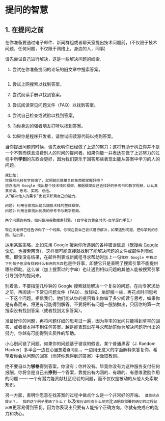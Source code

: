 # 提问的智慧

## 1.  在提问之前

在你准备要通过电子邮件、新闻群组或者聊天室提出技术问题前，(不仅限于技术问题，任何问题，不仅限于网络上，身边的人，同事)

请先尝试自己进行解决，这是一些解决问题的线索.

1. 尝试在你准备提问的论坛的旧文章中搜索答案。

```

```

1. 尝试上网搜索以找到答案。



1. 尝试阅读手册以找到答案。
2. 尝试阅读常见问题文件（FAQ）以找到答案。
3. 尝试自己检查或试验以找到答案。
4. 向你身边的强者朋友打听以找到答案。
5. 如果你是程序开发者，请尝试阅读源代码以找到答案。





当你提出问题的时候，请先表明你已经做了上述的努力；这将有助于树立你并不是一个不劳而获且浪费别人的时间的提问者。如果你能一并表达在做了上述努力的过程中所**学到**的东西会更好，因为我们更乐于回答那些表现出能从答案中学习的人的问题。

```
就比如:
你既然已经在学前端了，就把前后端相关的东西都掌握好吧？
想办法用 Google 找出整个技术栈的框架，根据框架自己去找好的参考书和教学视频，认认真真阅读、思考、实践、总结。
从“解决他人的需求”出发来积累自己的能力。

问题: 利用谷歌找出前后端技术栈的整体框架。
问题2:利用谷歌找出优质的参考书与教学视频。

两个问题的共性，如何使用谷歌搜索引擎。(自学者的黄金时代-自学是门手艺)

现在沈老师已经告诉你了一个线索，你现在要自己尝试进行解决，如果遇到问题，把你学到的东西，贴出来，

```



运用某些策略，比如先用 Google 搜索你所遇到的各种错误信息（既搜索 [Google 论坛](http://groups.google.com/)，也搜索网页），这样很可能直接就找到了能解决问题的文件或邮件列表线索。即使没有结果，在邮件列表或新闻组寻求帮助时加上一句`我在 Google 中搜过下列句子但没有找到什么有用的东西`也是件好事，即使它只是表明了搜索引擎不能提供哪些帮助。这么做（加上搜索过的字串）也让遇到相似问题的其他人能被搜索引擎引导到你的提问来。

别着急，不要指望几秒钟的 Google 搜索就能解决一个复杂的问题。在向专家求助之前，再阅读一下常见问题文件（FAQ）、放轻松、坐舒服一些，再花点时间思考一下这个问题。相信我们，他们能从你的提问看出你做了多少阅读与思考，如果你是有备而来，将更有可能得到解答。不要将所有问题一股脑拋出，只因你的第一次搜索没有找到答案（或者找到太多答案）。

准备好你的问题，再将问题仔细的思考过一遍，因为草率的发问只能得到草率的回答，或者根本得不到任何答案。越是能表现出在寻求帮助前你为解决问题所付出的努力，你越有可能得到实质性的帮助。

小心别问错了问题。如果你的问题基于错误的假设，某个普通黑客（J. Random Hacker）多半会一边在心里想着`蠢问题…`，一边用无意义的字面解释来答复你，希望着你会从问题的回答（而非你想得到的答案）中汲取教训。

绝不要自以为**够格**得到答案，你没有；你并没有。毕竟你没有为这种服务支付任何报酬。你将会是自己去**挣到**一个答案，靠提出有内涵的、有趣的、有思维激励作用的问题 —— 一个有潜力能贡献社区经验的问题，而不仅仅是被动的从他人处索取知识。

另一方面，表明你愿意在找答案的过程中做点什么是一个非常好的开端。` 谁能给点提示？`、` 我的这个例子里缺了什么？` 以及`我应该检查什么地方`比`请把我需要的确切的过程贴出来`更容易得到答复。因为你表现出只要有人能指个正确方向，你就有完成它的能力和决心。